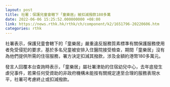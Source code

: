 ```yaml
---
layout: post
title: 社署：保護兒童會轄下「童樂居」被扣減撥款180多萬
date: 2022-06-06 15:25:52.000000000 +08:00
link: https://news.rthk.hk/rthk/ch/component/k2/1651796-20220606.htm
categories: rthk
---
```


社署表示，保護兒童會轄下的「童樂居」嚴重違反服務質素標準有關保護服務使用者免受侵犯的要求，基於多名兒童被安排入住醫院接受檢查，期間「童樂居」沒有為他們提供所需的住宿服務，署方決定扣減其撥款，涉及金額約港幣180多萬元。

發言人回覆本台查詢時表示，「童樂居」屬社署津助的住宿幼兒中心，去年底發生虐兒事件，若果任何受資助的非政府機構未能按有關規定達至合理的服務表現水平，社署可考慮終止或扣減撥款。
